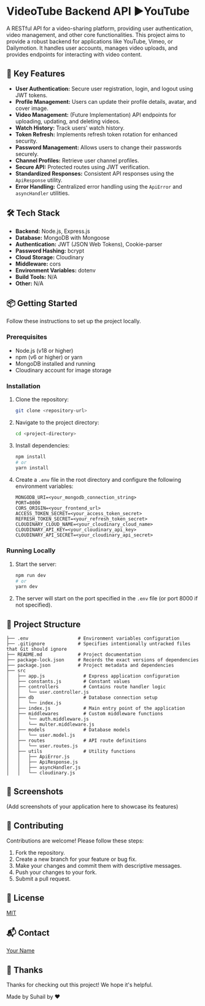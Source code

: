 # VideoTube Backend API ▶YouTube

A RESTful API for a video-sharing platform, providing user authentication, video management, and other core functionalities. This project aims to provide a robust backend for applications like YouTube, Vimeo, or Dailymotion. It handles user accounts, manages video uploads, and provides endpoints for interacting with video content.

## 🚀 Key Features

- **User Authentication:** Secure user registration, login, and logout using JWT tokens.
- **Profile Management:** Users can update their profile details, avatar, and cover image.
- **Video Management:** (Future Implementation) API endpoints for uploading, updating, and deleting videos.
- **Watch History:** Track users' watch history.
- **Token Refresh:** Implements refresh token rotation for enhanced security.
- **Password Management:** Allows users to change their passwords securely.
- **Channel Profiles:** Retrieve user channel profiles.
- **Secure API:** Protected routes using JWT verification.
- **Standardized Responses:** Consistent API responses using the `ApiResponse` utility.
- **Error Handling:** Centralized error handling using the `ApiError` and `asyncHandler` utilities.

## 🛠️ Tech Stack

- **Backend:** Node.js, Express.js
- **Database:** MongoDB with Mongoose
- **Authentication:** JWT (JSON Web Tokens), Cookie-parser
- **Password Hashing:** bcrypt
- **Cloud Storage:** Cloudinary
- **Middleware:** cors
- **Environment Variables:** dotenv
- **Build Tools:** N/A
- **Other:** N/A

## 📦 Getting Started

Follow these instructions to set up the project locally.

### Prerequisites

- Node.js (v18 or higher)
- npm (v6 or higher) or yarn
- MongoDB installed and running
- Cloudinary account for image storage

### Installation

1.  Clone the repository:

    ```bash
    git clone <repository-url>
    ```

2.  Navigate to the project directory:

    ```bash
    cd <project-directory>
    ```

3.  Install dependencies:

    ```bash
    npm install
    # or
    yarn install
    ```

4.  Create a `.env` file in the root directory and configure the following environment variables:

    ```
    MONGODB_URI=<your_mongodb_connection_string>
    PORT=8000
    CORS_ORIGIN=<your_frontend_url>
    ACCESS_TOKEN_SECRET=<your_access_token_secret>
    REFRESH_TOKEN_SECRET=<your_refresh_token_secret>
    CLOUDINARY_CLOUD_NAME=<your_cloudinary_cloud_name>
    CLOUDINARY_API_KEY=<your_cloudinary_api_key>
    CLOUDINARY_API_SECRET=<your_cloudinary_api_secret>
    ```

### Running Locally

1.  Start the server:

    ```bash
    npm run dev
    # or
    yarn dev
    ```

2.  The server will start on the port specified in the `.env` file (or port 8000 if not specified).

## 📂 Project Structure

```
├── .env                  # Environment variables configuration
├── .gitignore            # Specifies intentionally untracked files that Git should ignore
├── README.md             # Project documentation
├── package-lock.json     # Records the exact versions of dependencies
├── package.json          # Project metadata and dependencies
├── src
│   ├── app.js              # Express application configuration
│   ├── constants.js        # Constant values
│   ├── controllers         # Contains route handler logic
│   │   └── user.controller.js
│   ├── db                  # Database connection setup
│   │   └── index.js
│   ├── index.js            # Main entry point of the application
│   ├── middlewares         # Custom middleware functions
│   │   └── auth.middleware.js
│   │   └── multer.middleware.js
│   ├── models              # Database models
│   │   └── user.model.js
│   ├── routes              # API route definitions
│   │   └── user.routes.js
│   ├── utils               # Utility functions
│   │   ├── ApiError.js
│   │   ├── ApiResponse.js
│   │   ├── asyncHandler.js
│   │   └── cloudinary.js
```

## 📸 Screenshots

(Add screenshots of your application here to showcase its features)

## 🤝 Contributing

Contributions are welcome! Please follow these steps:

1.  Fork the repository.
2.  Create a new branch for your feature or bug fix.
3.  Make your changes and commit them with descriptive messages.
4.  Push your changes to your fork.
5.  Submit a pull request.

## 📝 License

[MIT](LICENSE)

## 📬 Contact

[Your Name](your.email@example.com)

## 💖 Thanks

Thanks for checking out this project! We hope it's helpful.

Made by Suhail by ❤️
